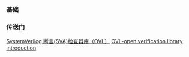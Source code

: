 ### 基础

### 传送门
[SystemVerilog 断言(SVA)检查器库（OVL）](https://blog.csdn.net/gsjthxy/article/details/125672275)
[OVL-open verification library introduction](https://zhuanlan.zhihu.com/p/533951167)